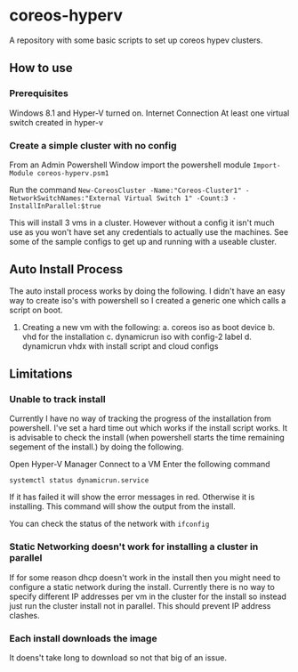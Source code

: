 coreos-hyperv
=============

A repository with some basic scripts to set up coreos hypev clusters.

## How to use ##
### Prerequisites ###
Windows 8.1 and Hyper-V turned on.
Internet Connection
At least one virtual switch created in hyper-v

### Create a simple cluster with no config ###
From an Admin Powershell Window import the powershell module `Import-Module coreos-hyperv.psm1`

Run the command `New-CoreosCluster -Name:"Coreos-Cluster1" -NetworkSwitchNames:"External Virtual Switch 1" -Count:3 -InstallInParallel:$true` 

This will install 3 vms in a cluster. However without a config it isn't much use as you won't have set any credentials to actually use the machines. See some of the sample configs to get up and running with a useable cluster.

## Auto Install Process ##
The auto install process works by doing the following. I didn't have an easy way to create iso's with powershell so I created a generic one which calls a script on boot.
1. Creating a new vm with the following:
    a. coreos iso as boot device
    b. vhd for the installation
    c. dynamicrun iso with config-2 label
    d. dynamicrun vhdx with install script and cloud configs

## Limitations ##
### Unable to track install ###
Currently I have no way of tracking the progress of the installation from powershell. I've set a hard time out which works if the install script works.
It is advisable to check the install (when powershell starts the time remaining segement of the install.) by doing the following.

Open Hyper-V Manager
Connect to a VM
Enter the following command
```
systemctl status dynamicrun.service
```
If it has failed it will show the error messages in red. Otherwise it is installing. This command will show the output from the install.

You can check the status of the network with `ifconfig`

### Static Networking doesn't work for installing a cluster in parallel ###
If for some reason dhcp doesn't work in the install then you might need to configure a static network during the install. Currently there is no way to specify different IP addresses per vm in the cluster for the install so instead just run the cluster install not in parallel. This should prevent IP address clashes.

### Each install downloads the image ###
It doens't take long to download so not that big of an issue.